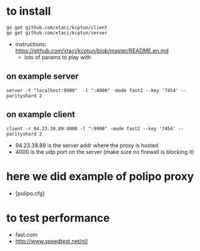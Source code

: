 
# to install

```
go get github.com/xtaci/kcptun/client
go get github.com/xtaci/kcptun/server
```

- instructions: https://github.com/xtaci/kcptun/blob/master/README.en.md
    - lots of params to play with

## on example server

```
server -t "localhost:9900"  -l ":4000" -mode fast2 --key '7454' --parityshard 2
```

## on example client
```
client -r 94.23.38.89:4000 -l ":9900" -mode fast2 --key '7454' --parityshard 2
```

- 94.23.38.89 is the server addr where the proxy is hosted
- 4000 is the udp port on the server (make sure no firewall is blocking it)

# here we did example of polipo proxy

- [polipo.cfg]

# to test performance

- fast.com
- http://www.speedtest.net/nl/
